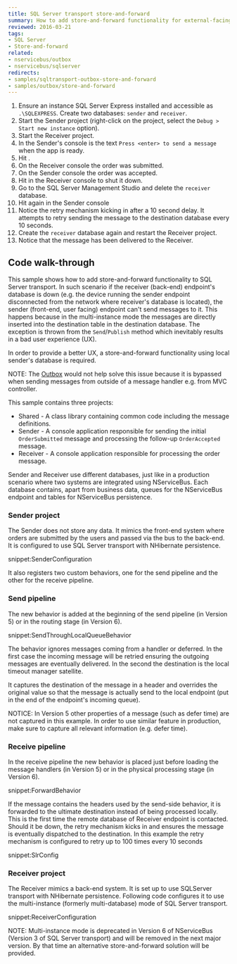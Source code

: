 ```yaml
---
title: SQL Server transport store-and-forward
summary: How to add store-and-forward functionality for external-facing endpoints
reviewed: 2016-03-21
tags:
- SQL Server
- Store-and-forward
related:
- nservicebus/outbox
- nservicebus/sqlserver
redirects:
- samples/sqltransport-outbox-store-and-forward
- samples/outbox/store-and-forward
---
```


 1. Ensure an instance SQL Server Express installed and accessible as `.\SQLEXPRESS`. Create two databases: `sender` and `receiver`.
 1. Start the Sender project (right-click on the project, select the `Debug > Start new instance` option).
 1. Start the Receiver project. 
 1. In the Sender's console is the text `Press <enter> to send a message` when the app is ready.
 1. Hit <enter>.
 1. On the Receiver console the order was submitted.
 1. On the Sender console the order was accepted.
 1. Hit <enter> in the Receiver console to shut it down.
 1. Go to the SQL Server Management Studio and delete the `receiver` database.
 1. Hit <enter> again in the Sender console
 1. Notice the retry mechanism kicking in after a 10 second delay. It attempts to retry sending the message to the destination database every 10 seconds.
 1. Create the `receiver` database again and restart the Receiver project.
 1. Notice that the message has been delivered to the Receiver.


## Code walk-through

This sample shows how to add store-and-forward functionality to SQL Server transport. In such scenario if the receiver (back-end) endpoint's database is down (e.g. the device running the sender endpoint disconnected from the network where receiver's database is located), the sender (front-end, user facing) endpoint can't send messages to it. This happens because in the multi-instance mode the messages are directly inserted into the destination table in the destination database. The exception is thrown from the `Send`/`Publish` method which inevitably results in a bad user experience (UX).

In order to provide a better UX, a store-and-forward functionality using local sender's database is required.

NOTE: The [Outbox](/nservicebus/outbox/index.md) would not help solve this issue because it is bypassed when sending messages from outside of a message handler e.g. from MVC controller.

This sample contains three projects:

 * Shared - A class library containing common code including the message definitions.
 * Sender - A console application responsible for sending the initial `OrderSubmitted` message and processing the follow-up `OrderAccepted` message.
 * Receiver - A console application responsible for processing the order message.

Sender and Receiver use different databases, just like in a production scenario where two systems are integrated using NServiceBus. Each database contains, apart from business data, queues for the NServiceBus endpoint and tables for NServiceBus persistence.


### Sender project

The Sender does not store any data. It mimics the front-end system where orders are submitted by the users and passed via the bus to the back-end. It is configured to use SQL Server transport with NHibernate persistence.

snippet:SenderConfiguration

It also registers two custom behaviors, one for the send pipeline and the other for the receive pipeline.


### Send pipeline

The new behavior is added at the beginning of the send pipeline (in Version 5) or in the routing stage (in Version 6).

snippet:SendThroughLocalQueueBehavior

The behavior ignores messages coming from a handler or deferred. In the first case the incoming message will be retried ensuring the outgoing messages are eventually delivered. In the second the destination is the local timeout manager satellite. 

It captures the destination of the message in a header and overrides the original value so that the message is actually send to the local endpoint (put in the end of the endpoint's incoming queue).

NOTICE: In Version 5 other properties of a message (such as defer time) are not captured in this example. In order to use similar feature in production, make sure to capture all relevant information (e.g. defer time).


### Receive pipeline

In the receive pipeline the new behavior is placed just before loading the message handlers (in Version 5) or in the physical processing stage (in Version 6).

snippet:ForwardBehavior

If the message contains the headers used by the send-side behavior, it is forwarded to the ultimate destination instead of being processed locally. This is the first time the remote database of Receiver endpoint is contacted. Should it be down, the retry mechanism kicks in and ensures the message is eventually dispatched to the destination. In this example the retry mechanism is configured to retry up to 100 times every 10 seconds

snippet:SlrConfig

### Receiver project

The Receiver mimics a back-end system. It is set up to use SQLServer transport with NHibernate persistence. Following code configures it to use the multi-instance (formerly multi-database) mode of SQL Server transport.

snippet:ReceiverConfiguration

NOTE: Multi-instance mode is deprecated in Version 6 of NServiceBus (Version 3 of SQL Server transport) and will be removed in the next major version. By that time an alternative store-and-forward solution will be provided.